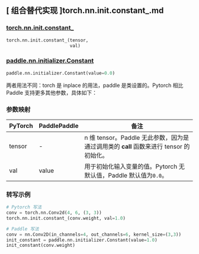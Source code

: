## [ 组合替代实现 ]torch.nn.init.constant_.md

### [torch.nn.init.constant_](https://pytorch.org/docs/stable/nn.init.html?highlight=constant_#torch.nn.init.constant_)

```python
torch.nn.init.constant_(tensor,
                        val)
```

### [paddle.nn.initializer.Constant](https://www.paddlepaddle.org.cn/documentation/docs/zh/develop/api/paddle/nn/initializer/Constant_cn.html)

```python
paddle.nn.initializer.Constant(value=0.0)
```

两者用法不同：torch 是 inplace 的用法，paddle 是类设置的。Pytorch 相比 Paddle 支持更多其他参数，具体如下：

### 参数映射
| PyTorch       | PaddlePaddle | 备注                                                   |
| ------------- | ------------ | ------------------------------------------------------ |
| tensor        | -          | n 维 tensor。Paddle 无此参数，因为是通过调用类的 __call__ 函数来进行 tensor 的初始化。    |
| val          |  value          | 用于初始化输入变量的值。Pytorch 无默认值，Paddle 默认值为`0.0`。               |

### 转写示例
```python
# Pytorch 写法
conv = torch.nn.Conv2d(4, 6, (3, 3))
torch.nn.init.constant_(conv.weight, val=1.0)

# Paddle 写法
conv = nn.Conv2D(in_channels=4, out_channels=6, kernel_size=(3,3))
init_constant = paddle.nn.initializer.Constant(value=1.0)
init_constant(conv.weight)
```
